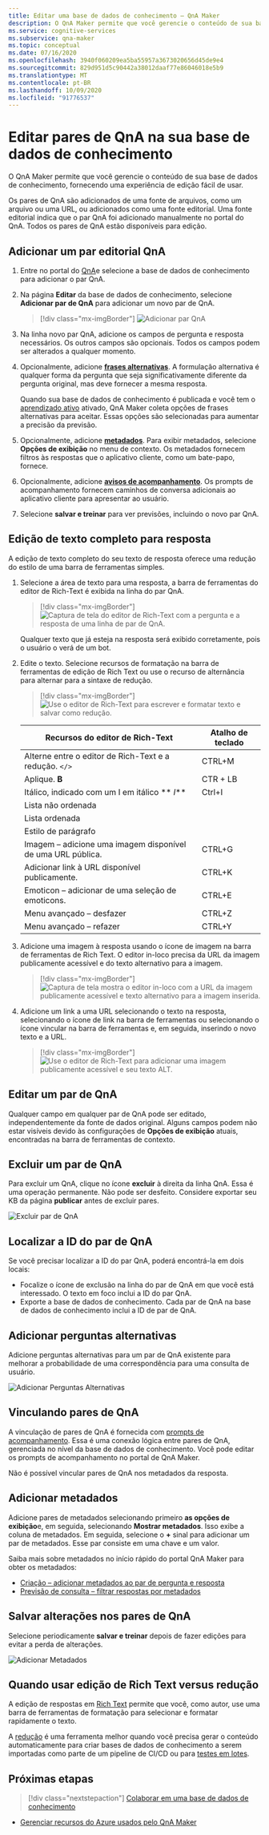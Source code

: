 ```yaml
---
title: Editar uma base de dados de conhecimento – QnA Maker
description: O QnA Maker permite que você gerencie o conteúdo de sua base de dados de conhecimento, fornecendo uma experiência de edição fácil de usar.
ms.service: cognitive-services
ms.subservice: qna-maker
ms.topic: conceptual
ms.date: 07/16/2020
ms.openlocfilehash: 3940f060209ea5ba55957a3673020656d45de9e4
ms.sourcegitcommit: 829d951d5c90442a38012daaf77e86046018e5b9
ms.translationtype: MT
ms.contentlocale: pt-BR
ms.lasthandoff: 10/09/2020
ms.locfileid: "91776537"
---
```

# <a name="edit-qna-pairs-in-your-knowledge-base"></a>Editar pares de QnA na sua base de dados de conhecimento

O QnA Maker permite que você gerencie o conteúdo de sua base de dados de conhecimento, fornecendo uma experiência de edição fácil de usar.

Os pares de QnA são adicionados de uma fonte de arquivos, como um arquivo ou uma URL, ou adicionados como uma fonte editorial. Uma fonte editorial indica que o par QnA foi adicionado manualmente no portal do QnA. Todos os pares de QnA estão disponíveis para edição.

<a name="add-an-editorial-qna-set"></a>

## <a name="add-an-editorial-qna-pair"></a>Adicionar um par editorial QnA

1. Entre no portal do [QnA](https://www.qnamaker.ai/)e selecione a base de dados de conhecimento para adicionar o par QnA.
1. Na página **Editar** da base de dados de conhecimento, selecione **Adicionar par de QnA** para adicionar um novo par de QnA.

    > [!div class="mx-imgBorder"]
    > ![Adicionar par QnA](../media/qnamaker-how-to-edit-kb/add-qnapair.png)

1. Na linha novo par QnA, adicione os campos de pergunta e resposta necessários. Os outros campos são opcionais. Todos os campos podem ser alterados a qualquer momento.

1. Opcionalmente, adicione **[frases alternativas](../Quickstarts/add-question-metadata-portal.md#add-additional-alternatively-phrased-questions)**. A formulação alternativa é qualquer forma da pergunta que seja significativamente diferente da pergunta original, mas deve fornecer a mesma resposta.

    Quando sua base de dados de conhecimento é publicada e você tem o [aprendizado ativo](use-active-learning.md) ativado, QnA Maker coleta opções de frases alternativas para aceitar. Essas opções são selecionadas para aumentar a precisão da previsão.

1. Opcionalmente, adicione **[metadados](../Quickstarts/add-question-metadata-portal.md#add-metadata-to-filter-the-answers)**. Para exibir metadados, selecione **Opções de exibição** no menu de contexto. Os metadados fornecem filtros às respostas que o aplicativo cliente, como um bate-papo, fornece.

1. Opcionalmente, adicione **[avisos de acompanhamento](multiturn-conversation.md)**. Os prompts de acompanhamento fornecem caminhos de conversa adicionais ao aplicativo cliente para apresentar ao usuário.

1. Selecione **salvar e treinar** para ver previsões, incluindo o novo par QnA.

## <a name="rich-text-editing-for-answer"></a>Edição de texto completo para resposta

A edição de texto completo do seu texto de resposta oferece uma redução do estilo de uma barra de ferramentas simples.

1. Selecione a área de texto para uma resposta, a barra de ferramentas do editor de Rich-Text é exibida na linha do par QnA.

    > [!div class="mx-imgBorder"]
    > ![Captura de tela do editor de Rich-Text com a pergunta e a resposta de uma linha de par de QnA.](../media/qnamaker-how-to-edit-kb/rich-text-control-qna-pair-row.png)

    Qualquer texto que já esteja na resposta será exibido corretamente, pois o usuário o verá de um bot.

1. Edite o texto. Selecione recursos de formatação na barra de ferramentas de edição de Rich Text ou use o recurso de alternância para alternar para a sintaxe de redução.

    > [!div class="mx-imgBorder"]
    > ![Use o editor de Rich-Text para escrever e formatar texto e salvar como redução.](../media/qnamaker-how-to-edit-kb/rich-text-display-image.png)

    |Recursos do editor de Rich-Text|Atalho de teclado|
    |--|--|
    |Alterne entre o editor de Rich-Text e a redução. `</>`|CTRL+M|
    |Aplique. **B**|CTR + LB|
    |Itálico, indicado com um I em itálico ** _I_**|Ctrl+I|
    |Lista não ordenada||
    |Lista ordenada||
    |Estilo de parágrafo||
    |Imagem – adicione uma imagem disponível de uma URL pública.|CTRL+G|
    |Adicionar link à URL disponível publicamente.|CTRL+K|
    |Emoticon – adicionar de uma seleção de emoticons.|CTRL+E|
    |Menu avançado – desfazer|CTRL+Z|
    |Menu avançado – refazer|CTRL+Y|

1. Adicione uma imagem à resposta usando o ícone de imagem na barra de ferramentas de Rich Text. O editor in-loco precisa da URL da imagem publicamente acessível e do texto alternativo para a imagem.


    > [!div class="mx-imgBorder"]
    > ![Captura de tela mostra o editor in-loco com a URL da imagem publicamente acessível e texto alternativo para a imagem inserida.](../media/qnamaker-how-to-edit-kb/add-image-url-alternate-text.png)

1. Adicione um link a uma URL selecionando o texto na resposta, selecionando o ícone de link na barra de ferramentas ou selecionando o ícone vincular na barra de ferramentas e, em seguida, inserindo o novo texto e a URL.

    > [!div class="mx-imgBorder"]
    > ![Use o editor de Rich-Text para adicionar uma imagem publicamente acessível e seu texto ALT.](../media/qnamaker-how-to-edit-kb/add-link-to-answer-rich-text-editor.png)

## <a name="edit-a-qna-pair"></a>Editar um par de QnA

Qualquer campo em qualquer par de QnA pode ser editado, independentemente da fonte de dados original. Alguns campos podem não estar visíveis devido às configurações de **Opções de exibição** atuais, encontradas na barra de ferramentas de contexto.

## <a name="delete-a-qna-pair"></a>Excluir um par de QnA

Para excluir um QnA, clique no ícone **excluir** à direita da linha QnA. Essa é uma operação permanente. Não pode ser desfeito. Considere exportar seu KB da página **publicar** antes de excluir pares.

![Excluir par de QnA](../media/qnamaker-how-to-edit-kb/delete-qnapair.png)

## <a name="find-the-qna-pair-id"></a>Localizar a ID do par de QnA

Se você precisar localizar a ID do par QnA, poderá encontrá-la em dois locais:

* Focalize o ícone de exclusão na linha do par de QnA em que você está interessado. O texto em foco inclui a ID do par QnA.
* Exporte a base de dados de conhecimento. Cada par de QnA na base de dados de conhecimento inclui a ID de par de QnA.

## <a name="add-alternate-questions"></a>Adicionar perguntas alternativas

Adicione perguntas alternativas para um par de QnA existente para melhorar a probabilidade de uma correspondência para uma consulta de usuário.

![Adicionar Perguntas Alternativas](../media/qnamaker-how-to-edit-kb/add-alternate-question.png)

## <a name="linking-qna-pairs"></a>Vinculando pares de QnA

A vinculação de pares de QnA é fornecida com [prompts de acompanhamento](multiturn-conversation.md). Essa é uma conexão lógica entre pares de QnA, gerenciada no nível da base de dados de conhecimento. Você pode editar os prompts de acompanhamento no portal de QnA Maker.

Não é possível vincular pares de QnA nos metadados da resposta.

## <a name="add-metadata"></a>Adicionar metadados

Adicione pares de metadados selecionando primeiro **as opções de exibição**e, em seguida, selecionando **Mostrar metadados**. Isso exibe a coluna de metadados. Em seguida, selecione o **+** sinal para adicionar um par de metadados. Esse par consiste em uma chave e um valor.

Saiba mais sobre metadados no início rápido do portal QnA Maker para obter os metadados:
* [Criação – adicionar metadados ao par de pergunta e resposta](../quickstarts/add-question-metadata-portal.md#add-metadata-to-filter-the-answers)
* [Previsão de consulta – filtrar respostas por metadados](../quickstarts/get-answer-from-knowledge-base-using-url-tool.md)

## <a name="save-changes-to-the-qna-pairs"></a>Salvar alterações nos pares de QnA

Selecione periodicamente **salvar e treinar** depois de fazer edições para evitar a perda de alterações.

![Adicionar Metadados](../media/qnamaker-how-to-edit-kb/add-metadata.png)

## <a name="when-to-use-rich-text-editing-versus-markdown"></a>Quando usar edição de Rich Text versus redução

A edição de respostas em [Rich Text](#add-an-editorial-qna-set) permite que você, como autor, use uma barra de ferramentas de formatação para selecionar e formatar rapidamente o texto.

A [redução](../reference-markdown-format.md) é uma ferramenta melhor quando você precisa gerar o conteúdo automaticamente para criar bases de dados de conhecimento a serem importadas como parte de um pipeline de CI/CD ou para [testes em lotes](../Quickstarts/batch-testing.md).

## <a name="next-steps"></a>Próximas etapas

> [!div class="nextstepaction"]
> [Colaborar em uma base de dados de conhecimento](./collaborate-knowledge-base.md)

* [Gerenciar recursos do Azure usados pelo QnA Maker](set-up-qnamaker-service-azure.md)
